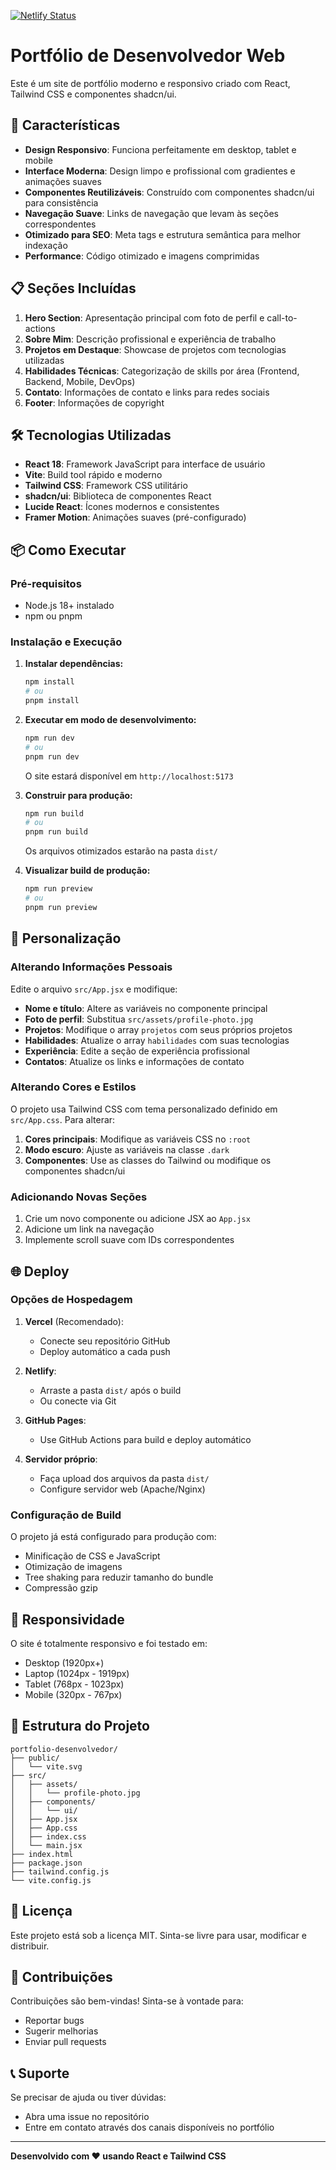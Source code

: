 [![Netlify Status](https://api.netlify.com/api/v1/badges/2b7bb2c9-f6a9-4feb-9309-1177a4cfc4c8/deploy-status)](https://app.netlify.com/projects/portfolioluizsantos/deploys)

# Portfólio de Desenvolvedor Web

Este é um site de portfólio moderno e responsivo criado com React, Tailwind CSS e componentes shadcn/ui.

## 🚀 Características

- **Design Responsivo**: Funciona perfeitamente em desktop, tablet e mobile
- **Interface Moderna**: Design limpo e profissional com gradientes e animações suaves
- **Componentes Reutilizáveis**: Construído com componentes shadcn/ui para consistência
- **Navegação Suave**: Links de navegação que levam às seções correspondentes
- **Otimizado para SEO**: Meta tags e estrutura semântica para melhor indexação
- **Performance**: Código otimizado e imagens comprimidas

## 📋 Seções Incluídas

1. **Hero Section**: Apresentação principal com foto de perfil e call-to-actions
2. **Sobre Mim**: Descrição profissional e experiência de trabalho
3. **Projetos em Destaque**: Showcase de projetos com tecnologias utilizadas
4. **Habilidades Técnicas**: Categorização de skills por área (Frontend, Backend, Mobile, DevOps)
5. **Contato**: Informações de contato e links para redes sociais
6. **Footer**: Informações de copyright

## 🛠️ Tecnologias Utilizadas

- **React 18**: Framework JavaScript para interface de usuário
- **Vite**: Build tool rápido e moderno
- **Tailwind CSS**: Framework CSS utilitário
- **shadcn/ui**: Biblioteca de componentes React
- **Lucide React**: Ícones modernos e consistentes
- **Framer Motion**: Animações suaves (pré-configurado)

## 📦 Como Executar

### Pré-requisitos
- Node.js 18+ instalado
- npm ou pnpm

### Instalação e Execução

1. **Instalar dependências:**
   ```bash
   npm install
   # ou
   pnpm install
   ```

2. **Executar em modo de desenvolvimento:**
   ```bash
   npm run dev
   # ou
   pnpm run dev
   ```
   O site estará disponível em `http://localhost:5173`

3. **Construir para produção:**
   ```bash
   npm run build
   # ou
   pnpm run build
   ```
   Os arquivos otimizados estarão na pasta `dist/`

4. **Visualizar build de produção:**
   ```bash
   npm run preview
   # ou
   pnpm run preview
   ```

## 🎨 Personalização

### Alterando Informações Pessoais

Edite o arquivo `src/App.jsx` e modifique:

- **Nome e título**: Altere as variáveis no componente principal
- **Foto de perfil**: Substitua `src/assets/profile-photo.jpg`
- **Projetos**: Modifique o array `projetos` com seus próprios projetos
- **Habilidades**: Atualize o array `habilidades` com suas tecnologias
- **Experiência**: Edite a seção de experiência profissional
- **Contatos**: Atualize os links e informações de contato

### Alterando Cores e Estilos

O projeto usa Tailwind CSS com tema personalizado definido em `src/App.css`. Para alterar:

1. **Cores principais**: Modifique as variáveis CSS no `:root`
2. **Modo escuro**: Ajuste as variáveis na classe `.dark`
3. **Componentes**: Use as classes do Tailwind ou modifique os componentes shadcn/ui

### Adicionando Novas Seções

1. Crie um novo componente ou adicione JSX ao `App.jsx`
2. Adicione um link na navegação
3. Implemente scroll suave com IDs correspondentes

## 🌐 Deploy

### Opções de Hospedagem

1. **Vercel** (Recomendado):
   - Conecte seu repositório GitHub
   - Deploy automático a cada push

2. **Netlify**:
   - Arraste a pasta `dist/` após o build
   - Ou conecte via Git

3. **GitHub Pages**:
   - Use GitHub Actions para build e deploy automático

4. **Servidor próprio**:
   - Faça upload dos arquivos da pasta `dist/`
   - Configure servidor web (Apache/Nginx)

### Configuração de Build

O projeto já está configurado para produção com:
- Minificação de CSS e JavaScript
- Otimização de imagens
- Tree shaking para reduzir tamanho do bundle
- Compressão gzip

## 📱 Responsividade

O site é totalmente responsivo e foi testado em:
- Desktop (1920px+)
- Laptop (1024px - 1919px)
- Tablet (768px - 1023px)
- Mobile (320px - 767px)

## 🔧 Estrutura do Projeto

```
portfolio-desenvolvedor/
├── public/
│   └── vite.svg
├── src/
│   ├── assets/
│   │   └── profile-photo.jpg
│   ├── components/
│   │   └── ui/
│   ├── App.jsx
│   ├── App.css
│   ├── index.css
│   └── main.jsx
├── index.html
├── package.json
├── tailwind.config.js
└── vite.config.js
```

## 📄 Licença

Este projeto está sob a licença MIT. Sinta-se livre para usar, modificar e distribuir.

## 🤝 Contribuições

Contribuições são bem-vindas! Sinta-se à vontade para:
- Reportar bugs
- Sugerir melhorias
- Enviar pull requests

## 📞 Suporte

Se precisar de ajuda ou tiver dúvidas:
- Abra uma issue no repositório
- Entre em contato através dos canais disponíveis no portfólio

---

**Desenvolvido com ❤️ usando React e Tailwind CSS**

